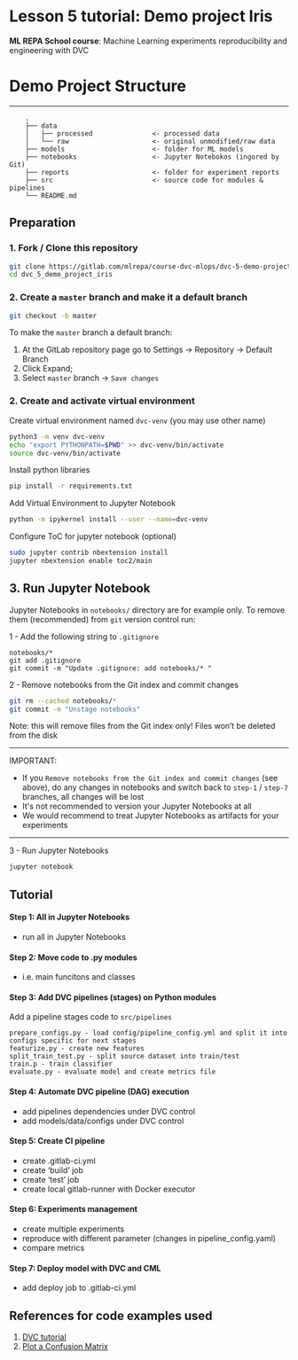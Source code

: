 # Lesson 5 tutorial: Demo project Iris
**ML REPA School course**: Machine Learning experiments reproducibility and engineering with DVC

# Demo Project Structure
------------------------
```
    .
    ├── data
    │   ├── processed               <- processed data
    │   └── raw                     <- original unmodified/raw data
    ├── models                      <- folder for ML models
    ├── notebooks                   <- Jupyter Notebokos (ingored by Git)
    ├── reports                     <- folder for experiment reports
    ├── src                         <- source code for modules & pipelines
    └── README.md
```

## Preparation

### 1. Fork / Clone this repository

```bash
git clone https://gitlab.com/mlrepa/course-dvc-mlops/dvc-5-demo-project-iris.git 
cd dvc_5_demo_project_iris
```

### 2. Create a `master` branch and make it a default branch 
```bash
git checkout -b master
``` 
To make the `master` branch a default branch: 
1. At the GitLab repository page go to Settings -> Repository -> Default Branch
2. Click Expand;
3. Select `master` branch -> `Save changes`

 

### 2. Create and activate virtual environment

Create virtual environment named `dvc-venv` (you may use other name)
```bash
python3 -m venv dvc-venv
echo "export PYTHONPATH=$PWD" >> dvc-venv/bin/activate
source dvc-venv/bin/activate
```
Install python libraries

```bash
pip install -r requirements.txt
```
Add Virtual Environment to Jupyter Notebook

```bash
python -m ipykernel install --user --name=dvc-venv
``` 

Configure ToC for jupyter notebook (optional)

```bash
sudo jupyter contrib nbextension install
jupyter nbextension enable toc2/main
```

## 3. Run Jupyter Notebook

Jupyter Notebooks in `notebooks/` directory are for example only. 
To remove them (recommended) from `git` version control run: 

1 - Add the following string to `.gitignore`
```.gitignore
notebooks/*
git add .gitignore
git commit -m "Update .gitignore: add notebooks/* " 
```
2 - Remove notebooks from the Git index and commit changes
```bash
git rm --cached notebooks/*
git commit -m "Unstage notebooks" 
```
Note: this will remove files from the Git index only! Files won’t be deleted from the disk
___
IMPORTANT: 
- If you `Remove notebooks from the Git index and commit changes` (see above), do any changes in notebooks and switch back to `step-1` / `step-7` branches, all changes will be lost
- It's not recommended to version your Jupyter Notebooks at all
- We would recommend to treat Jupyter Notebooks as artifacts for your experiments  
___

3 - Run Jupyter Notebooks
```bash
jupyter notebook
```

## Tutorial 
    
#### Step 1: All in Jupyter Notebooks 
- run all in Jupyter Notebooks

#### Step 2: Move code to .py modules
- i.e. main funcitons and classes 

#### Step 3: Add DVC pipelines (stages) on Python modules

Add a pipeline stages code to `src/pipelines`

    prepare_configs.py - load config/pipeline_config.yml and split it into configs specific for next stages
    featurize.py - create new features
    split_train_test.py - split source dataset into train/test
    train.p - train classifier 
    evaluate.py - evaluate model and create metrics file

    
#### Step 4: Automate DVC pipeline (DAG) execution
  
- add pipelines dependencies under DVC control
- add models/data/configs under DVC control

#### Step 5: Create CI pipeline
- create .gitlab-ci.yml
- create ‘build’ job
- create ‘test’ job
- create local gitlab-runner with Docker executor


#### Step 6: Experiments management

- create multiple experiments
- reproduce with different parameter (changes in pipeline_config.yaml)
- compare metrics

#### Step 7: Deploy model with DVC and CML
- add deploy job to .gitlab-ci.yml


## References for code examples used

1. [DVC tutorial](https://dvc.org/doc/tutorial)
2. [Plot a Confusion Matrix](https://www.kaggle.com/grfiv4/plot-a-confusion-matrix) 
